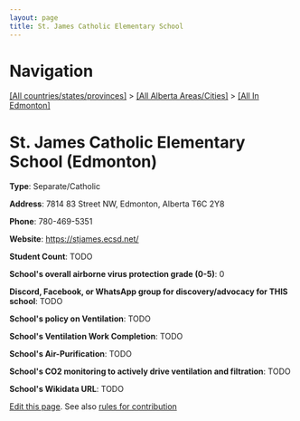 ```yaml
---
layout: page
title: St. James Catholic Elementary School
---
```

# Navigation

[[All countries/states/provinces]](../../..) > [[All Alberta Areas/Cities]](../..) > [[All In Edmonton]](..)

# St. James Catholic Elementary School (Edmonton)

**Type**: Separate/Catholic

**Address**: 7814 83 Street NW, Edmonton, Alberta T6C 2Y8

**Phone**: 780-469-5351

**Website**: <https://stjames.ecsd.net/>

**Student Count**: TODO

**School's overall airborne virus protection grade (0-5)**: 0

**Discord, Facebook, or WhatsApp group for discovery/advocacy for THIS school**: TODO

**School's policy on Ventilation**: TODO

**School's Ventilation Work Completion**: TODO

**School's Air-Purification**: TODO

**School's CO2 monitoring to actively drive ventilation and filtration**: TODO

**School's Wikidata URL**: TODO


[Edit this page](https://github.com/ventilate-schools/AB/edit/main/./Edmonton/St._James_Catholic_Elementary_School.md). See also [rules for contribution](../../../contribution-rules/)